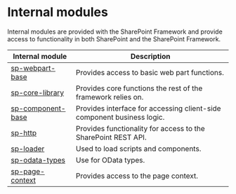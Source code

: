 # Internal modules

Internal modules are provided with the SharePoint Framework and provide access to functionality in both SharePoint and the SharePoint Framework.

| Internal module   | Description                                             |
|-------------------|---------------------------------------------------------|
| [sp-webpart-base](sp-webpart-base-module.md)   | Provides access to basic web part functions.            |
| [sp-core-library](sp-core-library-module.md)   | Provides core functions the rest of the framework relies on. |
| [sp-component-base](sp-component-base-module.md) | Provides interface for accessing client-side component business logic. |
| [sp-http](sp-http-module.md)           | Provides functionality for access to the SharePoint REST API.  |
| [sp-loader](sp-loader-module.md)         | Used to load scripts and components.                    |
| [sp-odata-types](sp-odata-types.md)         | Use for OData types.                    |
| [sp-page-context](sp-page-context.md)         | Provides access to the page context.                    |